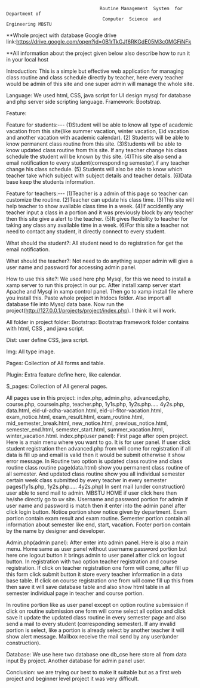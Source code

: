                                        Routine Management  System  for  Department of  
                                        Computer  Science  and  Engineering MBSTU

 **Whole project with database Google drive link:https://drive.google.com/open?id=0B1rTkGJf6RKGdE05M3c0MGFiNFk

**All information about the project given below also describe how to run it in your local host


Introduction: 
This is a simple but effective web application for managing  class routine and class schedule directly by teacher, here every teacher
would be admin of this site and one super admin will manage the whole site.


Language:
We used html, CSS, java script for UI design mysql for database and php server side scripting language.
Framework: Bootstrap.

Feature:

Feature for students:---
(1)Student will  be able to know  all type of academic vacation from this site(like summer vacation, winter vacation, Eid vacation and another vacation with academic calendar).
(2) Students will be able to know permanent class routine from this site. 
(3)Students will be able to know updated class routine from this site. If any teacher change his class schedule the student will be known by this site.
(4)This site also send a email notification to every student(corresponding semester).if any teacher change his  class schedule.
 (5) Students will also be able to know  which teacher take which subject with subject details and teacher details.
(6)Data base keep the students information.

Feature for teachers:---
(1)Teacher is a admin of this page so teacher can customize the routine.
(2)Teacher can update his class time.
(3)This site will help teacher to show available class time in a week.
(4)If accidently any teacher input a class in a portion and it was previously block by any teacher then this site give a alert to the teacher.
(5)It gives flexibility to teacher for taking any class any available time in a week.
(6)For this site a teacher not need to contact any student, it directly connect to  every student.



What should the student?:
All student need to do registration  for get the email notification.



What should the teacher?:
Not need to do anything supper admin will give a user name and password for accessing admin panel.





How to use this site?:
We used here php Mysql, for this we need to install a xamp server to run this project in our pc. After install xamp server start Apache and Mysql in xamp control panel.
Then go to xamp install file where you install this. Paste whole project in htdocs folder. Also import all database file into Mysql  data base. Now run the project(http://127.0.0.1/projects/project/index.php). 
I think it will work.



All folder in project folder: 
Bootstrap: Bootstrap framework folder contains with html, CSS , and java script.

Dist: user define CSS, java script.

Img: All type image.

Pages: Collection of  All forms and table.

Plugin: Extra feature define here, like calendar.

S_pages: Collection of All general pages.



All pages use in this project:
index.php, admin.php, advanced.php, course.php, coursein.php, teacher.php, 1y1s.php, 1y2s.php.....  4y2s.php,  data.html, eid-ul-adha-vacation.html, eid-ul-fitor-vacation.html, exam_notice.html, exam_result.html, exam_routine.html, mid_semester_break.html, new_notice.html, previous_notice.html, semester_end.html, semester_start.html, summer_vacation.html, winter_vacation.html.
index.php(user panel): 
First page after open project. Here  is a main menu where you want to go. It is for user panel. If user click student registration then advanced.php from will come for registration if all data is fill up and email is valid then it would be submit otherwise it show error message.
In Routine two option is updated class routine and class routine class routine page(data.html) show you permanent class routine of all semester. And updated class routine show you all individual semester certain week class submitted by every teacher in every semester pages(1y1s.php, 1y2s.php.....  4y2s.php) 
In sent mail (under construction) user able to send mail to admin.
MBSTU HOME if user click here then he/she directly  go to uv site.
Username and password portion for admin if user name and password is match then it   enter into the admin panel after click login button.
Notice portion show notice given by department.
Exam portion contain exam result and exam routine.
Semester portion contain all information about semester like end, start, vacation.
Footer portion contain by the name by designer and developer.

Admin.php(admin panel):
After enter into admin panel. Here is also a  main menu. Home same as user panel without username password portion but here one logout button it brings admin to user panel after click on logout button.
In registration with two option teacher registration and course registration. If click on teacher registration one form will come, after fill up this form click submit button it store every teacher information in a data base table. If click on course registration one from will come fill up this from then save it will save database table and also show html table in all semester individual page in teacher and course portion.

In routine portion like as user panel except on option routine submission if click on routine submission one form will come select all option and click save it update the updated class routine in every semester page and also send a mail to every student (corresponding semester). 
If any invalid portion is select, like a portion is already select by another teacher it will show  alert message.
Mailbox receive the mail send by any user(under construction).

Database:
We use here two database one db_cse here store all from data input By project. Another database for admin panel user. 

Conclusion: we are trying our best to make it suitable but as a first web project and beginner level project it was very difficult.

 
 
 
                                        
 
